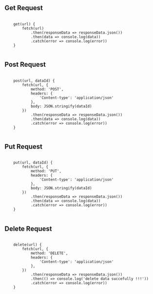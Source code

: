 <h2>Get Request</h2>

<pre>
  <code>
    get(url) {
        fetch(url)
            .then(responseData => responseData.json())
            .then(data => console.log(data))
            .catch(error => console.log(error))
    }
  </code>
</pre>


<h2>Post Request</h2>

<pre>
  <code>
    post(url, dataId) {
        fetch(url, {
            method: 'POST',
            headers: {
                'Content-type': 'application/json'
            },
            body: JSON.stringify(dataId)
        })
            .then(responseData => responseData.json())
            .then(data => console.log(data))
            .catch(error => console.log(error))
    }
  </code>
</pre>

<h2>Put Request</h2>

<pre>
  <code>
    put(url, dataId) {
        fetch(url, {
            method: 'PUT',
            headers: {
                'Content-type': 'application/json'
            },
            body: JSON.stringify(dataId)
        })
            .then(responseData => responseData.json())
            .then(data => console.log(data))
            .catch(error => console.log(error))
    }
  </code>
</pre>

<h2>Delete Request</h2>

<pre>
  <code>
    delete(url) {
        fetch(url, {
            method: 'DELETE',
            headers: {
                'Content-type': 'application/json'
            },
        })
            .then(responseData => responseData.json())
            .then(() => console.log('delete data succefully !!!'))
            .catch(error => console.log(error))
    }
  </code>
</pre>









